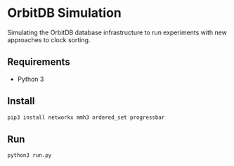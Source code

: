 # OrbitDB Simulation

Simulating the OrbitDB database infrastructure to run experiments with new approaches to clock sorting.

## Requirements

- Python 3

## Install

```sh
pip3 install networkx mmh3 ordered_set progressbar
```

## Run

```sh
python3 run.py
```
